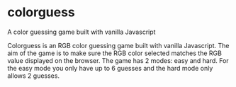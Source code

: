 # colorguess
A color guessing game built with vanilla Javascript

Colorguess is an RGB color guessing game built with vanilla Javascript. The aim of the game is to make sure the RGB color selected matches 
the RGB value displayed on the browser. The game has 2 modes: easy and hard. For the easy mode you only have up to 6 guesses and the hard mode
only allows 2 guesses. 
